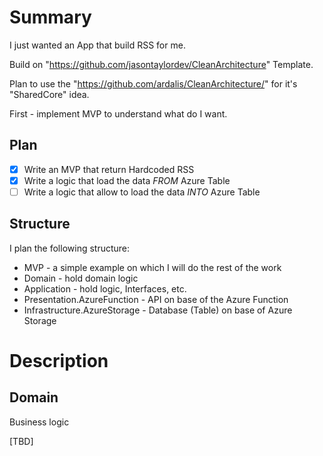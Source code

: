 # Summary

I just wanted an App that build RSS for me.

Build on "https://github.com/jasontaylordev/CleanArchitecture" Template.

Plan to use the "https://github.com/ardalis/CleanArchitecture/" for it's "SharedCore" idea.

First - implement MVP to understand what do I want.

## Plan

- [x] Write an MVP that return Hardcoded RSS
- [x] Write a logic that load the data *FROM* Azure Table
- [ ] Write a logic that allow to load the data *INTO* Azure Table

## Structure

I plan the following structure:

- MVP - a simple example on which I will do the rest of the work
- Domain - hold domain logic
- Application - hold logic, Interfaces, etc.
- Presentation.AzureFunction - API on base of the Azure Function
- Infrastructure.AzureStorage - Database (Table) on base of Azure Storage

# Description

## Domain

Business logic

[TBD]
